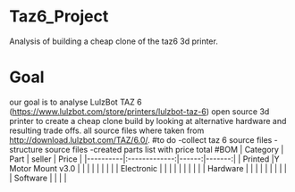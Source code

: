 # Taz6_Project
Analysis of building a cheap clone of the taz6 3d printer. 
# Goal
our goal is to analyse LulzBot TAZ 6 (https://www.lulzbot.com/store/printers/lulzbot-taz-6) open source 3d printer to create a cheap clone build by looking at alternative hardware and resulting trade offs.
all source files where taken from http://download.lulzbot.com/TAZ/6.0/.
#to do
    -collect taz 6 source files
    -structure source files
    -created parts list with price total
#BOM
| Category |      Part     | seller | Price |
|----------|:-------------:|------:|-------:|
| Printed  |Y Motor Mount v3.0   |       |        |
|          |               |       |        |
|    Electronic      |               |       |        |
|          |               |       |        |
|    Hardware      |               |       |        |
|          |               |       |        |
|    Software      |               |       |        |
